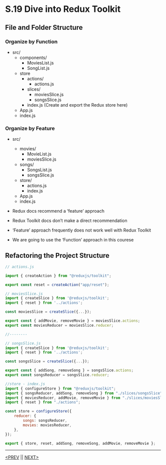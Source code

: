 # S.19 Dive into Redux Toolkit

## File and Folder Structure

### Organize by Function

-   src/
    -   components/
        -   MoviesList.js
        -   SongList.js
    -   store
        -   actions/
            -   actions.js
        -   slices/
            -   moviesSlice.js
            -   songsSlice.js
        -   index.js (Create and export the Redux store here)
    -   App.js
    -   index.js

### Organize by Feature

-   src/

    -   movies/
        -   MovieList.js
        -   moviesSlice.js
    -   songs/
        -   SongsList.js
        -   songsSlice.js
    -   store/
        -   actions.js
        -   index.js
    -   App.js
    -   index.js

-   Redux docs recommend a ‘feature’ approach
-   Redux Toolkit docs don’t make a direct recommendation
-   ‘Feature’ approach frequently does not work well with Redux Toolkit
-   We are going to use the ‘Function’ approach in this courese

## Refactoring the Project Structure

```jsx
// actions.js

import { createAction } from "@reduxjs/toolkit";

export const reset = createAction("app/reset");
```

```jsx
// moviesSlice.js
import { createSlice } from '@reduxjs/toolkit';
import { reset } from '../actions';

const moviesSlice = createSlice({...});

export const { addMovie, removeMovie } = moviesSlice.actions;
export const moviesReducer = moviesSlice.reducer;

//--------

// songsSlice.js
import { createSlice } from '@reduxjs/toolkit';
import { reset } from '../actions';

const songsSlice = createSlice({...});

export const { addSong, removeSong } = songsSlice.actions;
export const songsReducer = songsSlice.reducer;
```

```jsx
//store - index.js
import { configureStore } from "@reduxjs/toolkit";
import { songsReducer, addSong, removeSong } from "./slices/songsSlice";
import { moviesReducer, addMovie, removeMovie } from "./slices/moviesSlice";
import { reset } from "./actions";

const store = configureStore({
	reducer: {
		songs: songsReducer,
		movies: moviesReducer,
	},
});

export { store, reset, addSong, removeSong, addMovie, removeMovie };
```

---

[<PREV](./230312.md) || [NEXT>](./230314.md)
